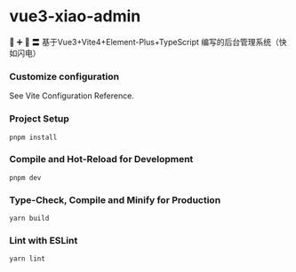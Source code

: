 # vue3-xiao-admin

 🐔 ➕ 🏀 〓 基于Vue3+Vite4+Element-Plus+TypeScript 编写的后台管理系统（快如闪电）

### Customize configuration

See Vite Configuration Reference.

### Project Setup

```
pnpm install
```



### Compile and Hot-Reload for Development

```
pnpm dev
```



### Type-Check, Compile and Minify for Production

```
yarn build
```



### Lint with ESLint

```
yarn lint
```

